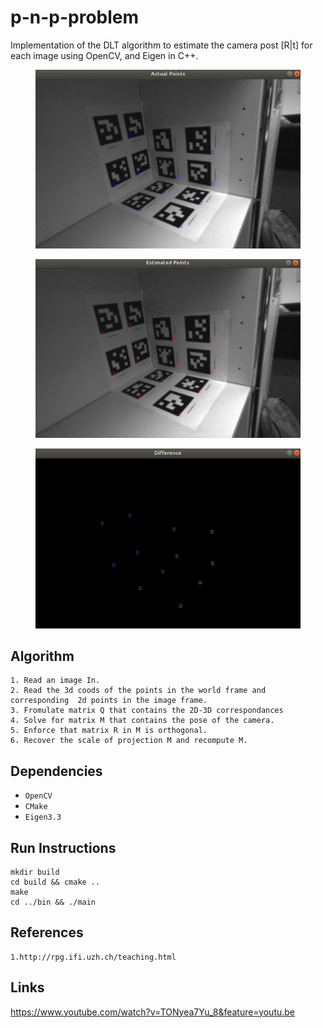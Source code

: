 # p-n-p-problem

Implementation of the DLT algorithm to estimate the camera post [R|t] for each image using OpenCV, and Eigen in C++.

<figure>
 <img src="./images/actual.png" width="480" alt="Combined Image" />
 <figcaption>
 <p></p> 
 </figcaption>
</figure>


<figure>
 <img src="./images/estimated.png" width="480" alt="Combined Image" />
 <figcaption>
 <p></p> 
 </figcaption>
</figure>


<figure>
 <img src="./images/difference.png" width="480" alt="Combined Image" />
 <figcaption>
 <p></p> 
 </figcaption>
</figure>





## Algorithm
```
1. Read an image In.
2. Read the 3d coods of the points in the world frame and corresponding  2d points in the image frame.
3. Fromulate matrix Q that contains the 2D-3D correspondances
4. Solve for matrix M that contains the pose of the camera.
5. Enforce that matrix R in M is orthogonal.
6. Recover the scale of projection M and recompute M.
```

## Dependencies

* `OpenCV `
* `CMake`
* `Eigen3.3`

## Run Instructions
```
mkdir build
cd build && cmake ..
make 
cd ../bin && ./main
```


## References
```
1.http://rpg.ifi.uzh.ch/teaching.html
```

## Links
https://www.youtube.com/watch?v=TONyea7Yu_8&feature=youtu.be
